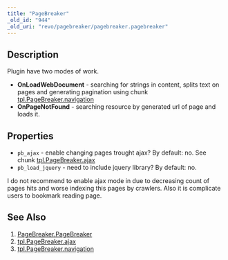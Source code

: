 ```yaml
---
title: "PageBreaker"
_old_id: "944"
_old_uri: "revo/pagebreaker/pagebreaker.pagebreaker"
---
```


## Description

Plugin have two modes of work.

- **OnLoadWebDocument** - searching for strings **<!-- splitter -->** in content, splits text on pages and generating pagination using chunk [tpl.PageBreaker.navigation](extras/pagebreaker/tpl.pagebreaker.navigation "tpl.PageBreaker.navigation")
- **OnPageNotFound** - searching resource by generated url of page and loads it.

## Properties

- `pb_ajax` - enable changing pages trought ajax? By default: no. See chunk [tpl.PageBreaker.ajax](extras/pagebreaker/tpl.pagebreaker.ajax "tpl.PageBreaker.ajax")
- `pb_load_jquery` - need to include jquery library? By default: no.

I do not recommend to enable ajax mode in due to decreasing count of pages hits and worse indexing this pages by crawlers. Also it is complicate users to bookmark reading page.

## See Also

1. [PageBreaker.PageBreaker](extras/pagebreaker/pagebreaker.pagebreaker)
2. [tpl.PageBreaker.ajax](extras/pagebreaker/tpl.pagebreaker.ajax)
3. [tpl.PageBreaker.navigation](extras/pagebreaker/tpl.pagebreaker.navigation)
